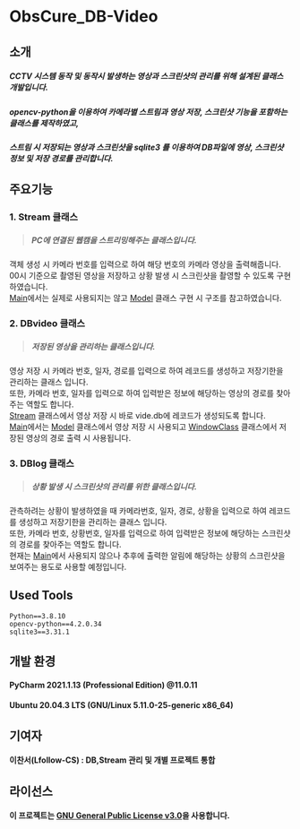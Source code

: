 # ObsCure_DB-Video
## 소개
##### CCTV 시스템 동작 및 동작시 발생하는 영상과 스크린샷의 관리를 위해 설계된 클래스 개발입니다.  
##### opencv-python을 이용하여 카메라별 스트림과 영상 저장, 스크린샷 기능을 포함하는 클래스를 제작하였고,  
##### 스트림 시 저장되는 영상과 스크린샷을 sqlite3 를 이용하여 DB파일에 영상, 스크린샷 정보 및 저장 경로를 관리합니다.  
## 주요기능
### 1. Stream 클래스
> ##### PC에 연결된 웹캠을 스트리밍해주는 클래스입니다.  
  객체 생성 시 카메라 번호를 입력으로 하여 해당 번호의 카메라 영상을 출력해줍니다.  
  00시 기준으로 촬영된 영상을 저장하고 상황 발생 시 스크린샷을 촬영할 수 있도록 구현하였습니다.  
  [Main](https://github.com/SSU-DC-DCWZ/ObsCure_Main)에서는 실제로 사용되지는 않고 [Model](https://github.com/SSU-DC-DCWZ/ObsCure_Main/tree/main/Detect/falldetect.py) 클래스 구현 시 구조를 참고하였습니다.  
### 2. DBvideo 클래스
> ##### 저장된 영상을 관리하는 클래스입니다.   
  영상 저장 시 카메라 번호, 일자, 경로를 입력으로 하여 레코드를 생성하고 저장기한을 관리하는 클래스 입니다.  
  또한, 카메라 번호, 일자를 입력으로 하여 입력받은 정보에 해당하는 영상의 경로를 찾아주는 역할도 합니다.  
  [Stream](https://github.com/SSU-DC-DCWZ/ObsCure_DB-Video/tree/main/Stream) 클래스에서 영상 저장 시 바로 vide.db에 레코드가 생성되도록 합니다.  
  [Main](https://github.com/SSU-DC-DCWZ/ObsCure_Main)에서는 [Model](https://github.com/SSU-DC-DCWZ/ObsCure_Main/tree/main/Detect/falldetect.py) 클래스에서 영상 저장 시 사용되고 [WindowClass](https://github.com/SSU-DC-DCWZ/ObsCure_Main/blob/main/ui/play_ui.py) 클래스에서 저장된 영상의 경로 출력 시 사용됩니다.  
### 3. DBlog 클래스
> ##### 상황 발생 시 스크린샷의 관리를 위한 클래스입니다. 
  관측하려는 상황이 발생하였을 때 카메라번호, 일자, 경로, 상황을 입력으로 하여 레코드를 생성하고 저장기한을 관리하는 클래스 입니다.  
  또한, 카메라 번호, 상황번호, 일자를 입력으로 하여 입력받은 정보에 해당하는 스크린샷의 경로를 찾아주는 역할도 합니다.  
  현재는 [Main](https://github.com/SSU-DC-DCWZ/ObsCure_Main)에서 사용되지 않으나 추후에 출력한 알림에 해당하는 상황의 스크린샷을 보여주는 용도로 사용할 예정입니다.  
## Used Tools
```
Python==3.8.10  
opencv-python==4.2.0.34  
sqlite3==3.31.1  
```
## 개발 환경
#### PyCharm 2021.1.13 (Professional Edition) @11.0.11
#### Ubuntu 20.04.3 LTS (GNU/Linux 5.11.0-25-generic x86_64)
## 기여자
#### **이찬서**(Lfollow-CS) : DB,Stream 관리 및 개별 프로젝트 통합
## 라이선스
#### 이 프로젝트는 [GNU General Public License v3.0](https://github.com/SSU-DC-DCWZ/ObsCure_DB-Video/blob/main/LICENSE)을 사용합니다.
